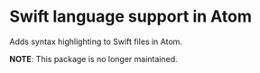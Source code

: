 # Swift language support in Atom

Adds syntax highlighting to Swift files in Atom.

**NOTE**: This package is no longer maintained.
